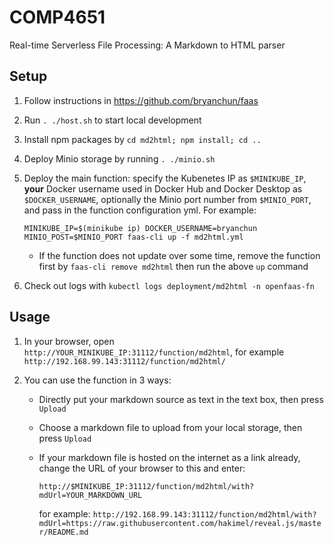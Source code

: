 # COMP4651

Real-time Serverless File Processing: A Markdown to HTML parser

## Setup

1. Follow instructions in <https://github.com/bryanchun/faas>
2. Run `. ./host.sh` to start local development
3. Install npm packages by `cd md2html; npm install; cd ..`
4. Deploy Minio storage by running `. ./minio.sh`
5. Deploy the main function: specify the Kubenetes IP as `$MINIKUBE_IP`, **your** Docker username used in Docker Hub and Docker Desktop as `$DOCKER_USERNAME`, optionally the Minio port number from `$MINIO_PORT`, and pass in the function configuration yml. For example:

    `MINIKUBE_IP=$(minikube ip) DOCKER_USERNAME=bryanchun MINIO_POST=$MINIO_PORT faas-cli up -f md2html.yml`

    - If the function does not update over some time, remove the function first by `faas-cli remove md2html` then run the above `up` command

6. Check out logs with `kubectl logs deployment/md2html -n openfaas-fn`

## Usage

1. In your browser, open `http://YOUR_MINIKUBE_IP:31112/function/md2html`, for example `http://192.168.99.143:31112/function/md2html/`
2. You can use the function in 3 ways:

    - Directly put your markdown source as text in the text box, then press `Upload`
    - Choose a markdown file to upload from your local storage, then press `Upload`
    - If your markdown file is hosted on the internet as a link already, change the URL of your browser to this and enter:

        `http://$MINIKUBE_IP:31112/function/md2html/with?mdUrl=YOUR_MARKDOWN_URL`

        for example: `http://192.168.99.143:31112/function/md2html/with?mdUrl=https://raw.githubusercontent.com/hakimel/reveal.js/master/README.md`

